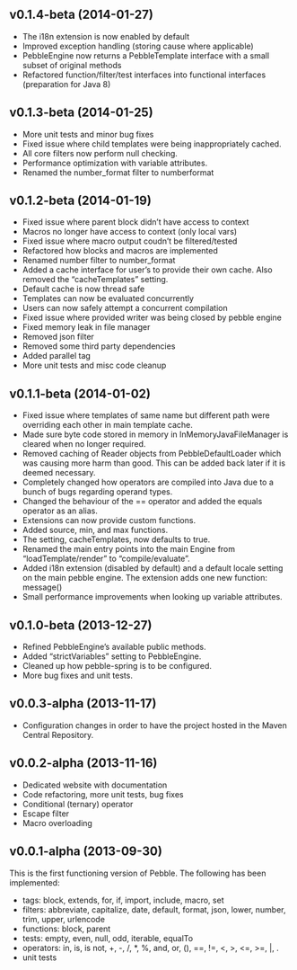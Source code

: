 ## v0.1.4-beta (2014-01-27)
- The i18n extension is now enabled by default
- Improved exception handling (storing cause where applicable)
- PebbleEngine now returns a PebbleTemplate interface with a small subset of original methods
- Refactored function/filter/test interfaces into functional interfaces (preparation for Java 8)

## v0.1.3-beta (2014-01-25)
- More unit tests and minor bug fixes
- Fixed issue where child templates were being inappropriately cached.
- All core filters now perform null checking.
- Performance optimization with variable attributes.
- Renamed the number_format filter to numberformat 

## v0.1.2-beta (2014-01-19)
- Fixed issue where parent block didn’t have access to context
- Macros no longer have access to context (only local vars)
- Fixed issue where macro output coudn’t be filtered/tested
- Refactored how blocks and macros are implemented 
- Renamed number filter to number_format
- Added a cache interface for user’s to provide their own cache. Also removed the “cacheTemplates” setting.
- Default cache is now thread safe
- Templates can now be evaluated concurrently
- Users can now safely attempt a concurrent compilation
- Fixed issue where provided writer was being closed by pebble engine
- Fixed memory leak in file manager
- Removed json filter
- Removed some third party dependencies
- Added parallel tag
- More unit tests and misc code cleanup

## v0.1.1-beta (2014-01-02)
- Fixed issue where templates of same name but different path were overriding each other in main template cache.
- Made sure byte code stored in memory in InMemoryJavaFileManager is cleared when no longer required.
- Removed caching of Reader objects from PebbleDefaultLoader which was causing more harm than good. This can be added back later if it is deemed necessary.
- Completely changed how operators are compiled into Java due to a bunch of bugs regarding operand types.
- Changed the behaviour of the == operator and added the equals operator as an alias.
- Extensions can now provide custom functions.
- Added source, min, and max functions.
- The setting, cacheTemplates, now defaults to true.
- Renamed the main entry points into the main Engine from “loadTemplate/render” to “compile/evaluate”.
- Added i18n extension (disabled by default) and a default locale setting on the main pebble engine. The extension adds one new function: message()
- Small performance improvements when looking up variable attributes.

## v0.1.0-beta (2013-12-27)
- Refined PebbleEngine’s available public methods.
- Added “strictVariables” setting to PebbleEngine.
- Cleaned up how pebble-spring is to be configured.
- More bug fixes and unit tests.

## v0.0.3-alpha (2013-11-17)
- Configuration changes in order to have the project hosted in the Maven Central Repository.

## v0.0.2-alpha (2013-11-16)
- Dedicated website with documentation
- Code refactoring, more unit tests, bug fixes
- Conditional (ternary) operator
- Escape filter
- Macro overloading

## v0.0.1-alpha (2013-09-30)
This is the first functioning version of Pebble. The following has been implemented:
- tags: block, extends, for, if, import, include, macro, set
- filters: abbreviate, capitalize, date, default, format, json, lower, number, trim, upper, urlencode
- functions: block, parent
- tests: empty, even, null, odd, iterable, equalTo
- operators: in, is, is not, +, -, /, *, %, and, or, (), ==, !=, <, >, <=, >=, |, .
- unit tests
